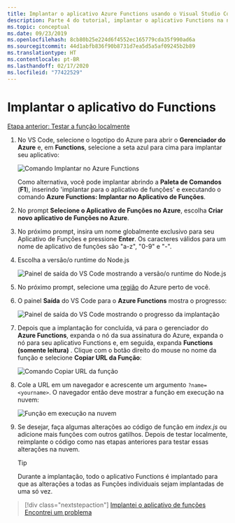 ```yaml
---
title: Implantar o aplicativo Azure Functions usando o Visual Studio Code
description: Parte 4 do tutorial, implantar o aplicativo Functions na nuvem.
ms.topic: conceptual
ms.date: 09/23/2019
ms.openlocfilehash: 8cb80b25e224d6f4552ec165779cda35f990ad6a
ms.sourcegitcommit: 44d1abfb836f90b8731d7ea5d5a5af09245b2b89
ms.translationtype: HT
ms.contentlocale: pt-BR
ms.lasthandoff: 02/17/2020
ms.locfileid: "77422529"
---
```

# <a name="deploy-the-functions-app"></a>Implantar o aplicativo do Functions

[Etapa anterior: Testar a função localmente](tutorial-vscode-serverless-node-03.md)

1. No VS Code, selecione o logotipo do Azure para abrir o **Gerenciador do Azure** e, em **Functions**, selecione a seta azul para cima para implantar seu aplicativo:

    ![Comando Implantar no Azure Functions](media/functions-extension/deploy-app.png)

    Como alternativa, você pode implantar abrindo a **Paleta de Comandos** (**F1**), inserindo 'implantar para o aplicativo de funções' e executando o comando **Azure Functions: Implantar no Aplicativo de Funções**.

1. No prompt **Selecione o Aplicativo de Funções no Azure**, escolha **Criar novo aplicativo de Funções no Azure**.

1. No próximo prompt, insira um nome globalmente exclusivo para seu Aplicativo de Funções e pressione **Enter**. Os caracteres válidos para um nome de aplicativo de funções são "a-z", "0-9" e "-".

1. Escolha a versão/o runtime do Node.js

    ![Painel de saída do VS Code mostrando a versão/o runtime do Node.js](media/functions-extension/nodejs-runtime-version.png)

1. No próximo prompt, selecione uma [região](https://azure.microsoft.com/regions/) do Azure perto de você.

1. O painel **Saída** do VS Code para o **Azure Functions** mostra o progresso:

    ![Painel de saída do VS Code mostrando o progresso da implantação](media/functions-extension/deploy-progress.png)

1. Depois que a implantação for concluída, vá para o gerenciador do **Azure Functions**, expanda o nó da sua assinatura do Azure, expanda o nó para seu aplicativo Functions e, em seguida, expanda **Functions (somente leitura)** . Clique com o botão direito do mouse no nome da função e selecione **Copiar URL da Função**:

    ![Comando Copiar URL da função](media/functions-extension/copy-function-url-command.png)

1. Cole a URL em um navegador e acrescente um argumento `?name=<yourname>`. O navegador então deve mostrar a função em execução na nuvem:

    ![Função em execução na nuvem](media/functions-extension/remote-test-browser.png)

1. Se desejar, faça algumas alterações ao código de função em *index.js* ou adicione mais funções com outros gatilhos. Depois de testar localmente, reimplante o código como nas etapas anteriores para testar essas alterações na nuvem.

    > [!TIP]
    > Durante a implantação, todo o aplicativo Functions é implantado para que as alterações a todas as Funções individuais sejam implantadas de uma só vez.

> [!div class="nextstepaction"]
> [Implantei o aplicativo de funções](tutorial-vscode-serverless-node-05.md) [Encontrei um problema](https://www.research.net/r/PWZWZ52?tutorial=node-deployment-azurefunctions&step=deploy-app)
